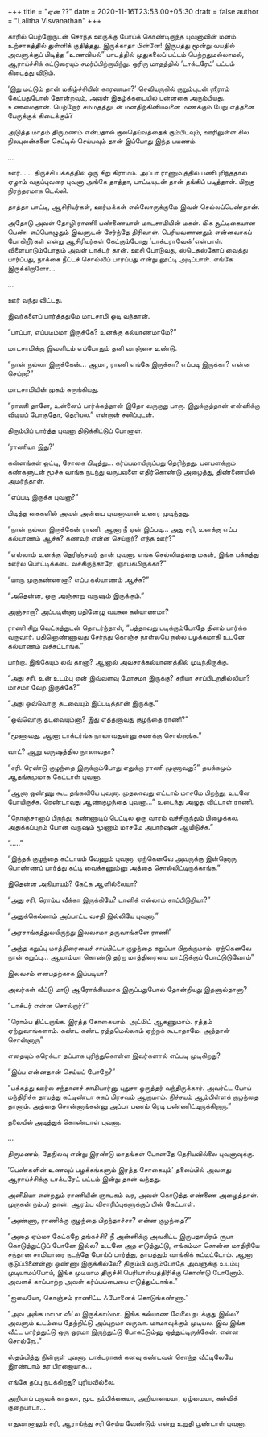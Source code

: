 +++
title = "ஏன் ??"
date = 2020-11-16T23:53:00+05:30
draft = false
author = "Lalitha Visvanathan"
+++

காரில் பெற்றோருடன் சொந்த ஊருக்கு போய்க் கொண்டிருந்த புவனாவின் மனம் உற்சாகத்தில் துள்ளிக் குதித்தது. இருக்காதா பின்னே! இருபத்து மூன்று வயதில் அவளுக்குப் பிடித்த “உணவியல்” பாடத்தில் முதுகலைப் பட்டம் பெற்றதுமல்லாமல், ஆராய்ச்சிக் கட்டுரையும் சமர்ப்பிற்றாயிற்று. ஓரிரு மாதத்தில் ‘டாக்டரேட்’ பட்டம் கிடைத்து விடும்.

‘இது மட்டும் தான் மகிழ்ச்சியின் காரணமா?’ செவியருகில் குறும்புடன் ஶ்ரீராம் கேட்பதுபோல் தோன்றவும், அவள் இதழ்க்கடையில் புன்னகை அரும்பியது. உண்மைதான். பெற்றோர் சம்மதத்துடன் மனதிற்கினியவனை மணக்கும் பேறு எத்தனை பேருக்குக் கிடைக்கும்?

அடுத்த மாதம் திருமணம் என்பதால் குலதெய்வத்தைக் கும்பிடவும், ஊரிலுள்ள சில நிலபுலன்களை செட்டில் செய்யவும் தான் இப்போது இந்த பயணம்.

…

ஊர்…... திருச்சி பக்கத்தில் ஒரு சிறு கிராமம். அப்பா ராணுவத்தில்  பணிபுரிந்ததால் ஏழாம் வகுப்புவரை புவனா அங்கே தாத்தா, பாட்டியுடன் தான் தங்கிப் படித்தாள். பிறகு நிரந்தரமாக டெல்லி.

தாத்தா பாட்டி, ஆசிரியர்கள், ஊர்மக்கள் எல்லோருக்குமே இவள் செல்லப்பெண்தான்.

அதோடு அவள் தோழி ராணி! பண்ணையாள் மாடசாமியின் மகள். மிக சூட்டிகையான பெண். எப்பொழுதும் இவளுடன் சேர்ந்தே திரிவாள். பெரியவளானதும் என்னவாகப் போகிறீர்கள் என்று ஆசிரியர்கள் கேட்கும்போது ‘டாக்டராவேன்’என்பாள். விளையாடும்போதும் அவள் டாக்டர் தான். ஊசி போடுவது, ஸ்டெதஸ்கோப் வைத்து பார்ப்பது, நாக்கை நீட்டச் சொல்லிப் பார்ப்பது என்று லூட்டி அடிப்பாள். எங்கே இருக்கிறாளோ…

...

ஊர் வந்து விட்டது.

இவர்களைப் பார்த்ததுமே மாடசாமி ஓடி வந்தான்.

“பாப்பா, எப்படீம்மா இருக்கே? உனக்கு கல்யாணமாமே?”

மாடசாமிக்கு இவளிடம் எப்போதும் தனி வாஞ்சை உண்டு.

“நான் நல்லா இருக்கேன்… ஆமா, ராணி எங்கே இருக்கா? எப்படி இருக்கா? என்ன செய்றா?”

மாடசாமியின் முகம் சுருங்கியது.

“ராணி தானே, உன்னைப் பார்க்கத்தான் இதோ வருகுது பாரு. இதுக்குத்தான் என்னிக்கு விடியப் போகுதோ, தெரியல.” என்றான் சலிப்புடன்.

திரும்பிப் பார்த்த புவனா திடுக்கிட்டுப் போனாள்.

‘ராணியா இது?’

கன்னங்கள் ஒட்டி, சோகை பிடித்து… கர்ப்பமாயிருப்பது தெரிந்தது. பளபளக்கும் கண்களுடன் மூச்சு வாங்க நடந்து வருபவளை எதிர்கொண்டு அழைத்து, திண்ணையில் அமர்ந்தாள்.

“எப்படி இருக்க புவனா?”

பிடித்த கைகளில் அவள் அன்பை புவனாவால் உணர முடிந்தது.

“நான் நல்லா இருக்கேன் ராணி. ஆனா நீ ஏன் இப்படி… அது சரி, உனக்கு எப்ப கல்யாணம் ஆச்சு? கணவர் என்ன செய்றார்? எந்த ஊர்?”

“எல்லாம் உனக்கு தெரிஞ்சவர் தான் புவனா. எங்க செல்லியத்தை மகன், இங்க பக்கத்து ஊர்ல பொட்டிக்கடை வச்சிருந்தாரே, ஞாபகமிருக்கா?”

“யாரு முருகண்ணனா? எப்ப கல்யாணம் ஆச்சு?”

“அதென்ன, ஒரு அஞ்சாறு வருஷம் இருக்கும்.”

அஞ்சாறா? அப்படின்னா பதினேழு வயசுல கல்யாணமா?

ராணி சிறு வெட்கத்துடன் தொடர்ந்தாள், “பத்தாவது படிக்கும்போதே தினம் பார்க்க வருவார். பதினொண்ணாவது  சேர்ந்து கொஞ்ச நாள்லயே நல்ல பழக்கமாகி உடனே கல்யாணம் வச்சுட்டாங்க.”

பார்றா. இங்கேயும் லவ் தானா? ஆனால் அவசரக்கல்யாணத்தில் முடிந்திருக்கு.

“அது சரி, உன் உடம்பு ஏன் இவ்வளவு மோசமா இருக்கு? சரியா சாப்பிடறதில்லியா? மாசமா வேற இருக்கே?”

“அது ஒவ்வொரு தடவையும் இப்படித்தான் இருக்கு.”

“ஒவ்வொரு தடவையும்னா? இது எத்தனாவது குழந்தை ராணி?”

“மூணாவது. ஆனா டாக்டர்ங்க நாலாவதுன்னு கணக்கு சொல்றாங்க.”

வாட்? ஆறு வருஷத்தில நாலாவதா?

“சரி. ரெண்டு குழந்தை இருக்கும்போது எதுக்கு ராணி மூணாவது?” தயக்கமும் ஆதங்கமுமாக கேட்டாள் புவனா.

“ஆனா ஒண்ணு கூட தங்கலியே புவனா. முதலாவது எட்டாம் மாசமே பிறந்து, உடனே போயிருச்சு. ரெண்டாவது ஆண்குழந்தை புவனா…” உடைந்து அழுது விட்டாள் ராணி.

“நோஞ்சானாப் பிறந்து, கண்ணாடிப் பெட்டில ஒரு வாரம் வச்சிருந்தும் பிழைக்கல. அதுக்கப்புறம் போன வருஷம் மூணாம் மாசமே அபார்ஷன் ஆயிடுச்சு.”

“.....”

“இந்தக் குழந்தை கட்டாயம் வேணும் புவனா. ஏற்கெனவே அவருக்கு இன்னொரு பொண்ணப் பார்த்து கட்டி வைக்கணும்னு அத்தை சொல்லிட்டிருக்காங்க.”

இதென்ன அநியாயம்? கேட்க ஆளில்லையா?

“அது சரி, ரொம்ப வீக்கா இருக்கியே? டானிக் எல்லாம் சாப்பிடுறியா?”

“அதுக்கெல்லாம் அப்பாட்ட வசதி இல்லியே புவனா.”

“அரசாங்கத்துலயிருந்து இலவசமா தருவாங்களே ராணி”

“அந்த கறுப்பு மாத்திரையைச் சாப்பிட்டா குழந்தை கறுப்பா பிறக்குமாம். ஏற்கெனவே நான் கறுப்பு… ஆயாம்மா கொண்டு தர்ற மாத்திரையை மாட்டுக்குப் போட்டுடுவோம்”

இலவசம் எனபதற்காக இப்படியா?

அவர்கள் வீட்டு மாடு ஆரோக்கியமாக இருப்பதுபோல் தோன்றியது இதனால்தானா?

“டாக்டர் என்ன சொல்றார்?”

“ரொம்ப திட்டறாங்க. இரத்த சோகையாம். அட்மிட் ஆகணுமாம். ரத்தம் ஏற்றுவாங்களாம். கண்ட கண்ட ரத்தமெல்லாம் ஏற்றக் கூடாதாமே. அத்தான் சொன்னாரு”

எதையும் கரெக்டா தப்பாக புரிந்துகொள்ள இவர்களால் எப்படி முடிகிறது?

“இப்ப என்னதான் செய்யப் போறே?”

“பக்கத்து ஊர்ல சந்தானச் சாமியார்னு புதுசா ஒருத்தர் வந்திருக்கார். அவர்ட்ட போய் மந்திரிச்சு தாயத்து கட்டிண்டா சுகப் பிரசவம் ஆகுமாம். நிச்சயம் ஆம்பிள்ளக் குழந்தை தானாம். அத்தை சொன்னாங்கன்னு அப்பா பணம் ரெடி பண்ணிட்டிருக்கிறாரு.”

தலையில் அடித்துக் கொண்டாள் புவனா.

...

திருமணம், தேநிலவு என்று இரண்டு மாதங்கள் போனதே தெரியவில்லை புவனாவுக்கு.

‘பெண்களின் உணவுப் பழக்கங்களும் இரத்த சோகையும்’ தலைப்பில் அவளது ஆராய்ச்சிக்கு டாக்டரேட் பட்டம் இன்று தான் வந்தது.

அனீமியா என்றதும் ராணியின் ஞாபகம் வர, அவள் கொடுத்த எண்ணை அழைத்தாள். முருகன் நம்பர் தான். ஆரம்ப விசாரிப்புகளுக்குப் பின் கேட்டாள்.

“அண்ணா, ராணிக்கு குழந்தை பிறந்தாச்சா? என்ன குழந்தை?”

“அதை ஏம்மா கேட்கறே தங்கச்சி? நீ அன்னிக்கு அவகிட்ட இருபதாயிரம் ரூபா கொடுத்துட்டுப் போனே இல்ல? உடனே அத எடுத்துட்டு, எங்கம்மா சொன்ன மாதிரியே சந்தான சாமியாரை நடந்தே போய்ப் பார்த்து, தாயத்தும் வாங்கிக் கட்டிட்டோம். ஆனா குடுப்பினைன்னு ஒண்ணு இருக்கில்லே? திரும்பி வரும்போதே அவளுக்கு உடம்பு முடியாமப்போய், இங்க முடியாம திருச்சி பெரியாஸ்பத்திரிக்கு கொண்டு போனோம். அவளக் காப்பாற்ற அவள் கர்ப்பப்பையை எடுத்துட்டாங்க.”

“ஐயையோ, கொஞ்சம் ராணிட்ட ஃபோனைக் கொடுங்கண்ணா.”

“அவ அங்க மாமா வீட்ல இருக்காம்மா. இங்க கல்யாண வேலை நடக்குது இல்ல? அவளும் உடம்பை தேற்றிட்டு அப்புறமா வருவா. மாமாவுக்கும் முடியல. இவ இங்க  வீட்ட பார்த்துட்டு ஒரு ஓரமா இருந்துட்டு போகட்டும்னு ஒத்துட்டிருக்கேன். என்ன சொல்றே..”

ஸ்தம்பித்து நின்றாள் புவனா. டாக்டராகக் கனவு கண்டவள் சொந்த வீட்டிலேயே இரண்டாம் தர பிரஜையாக…

எங்கே தப்பு நடக்கிறது? புரியவில்லை.

அறியாப் பருவக் காதலா, மூட நம்பிக்கையா,  அறியாமையா, ஏழ்மையா, கல்விக் குறைபாடா…

எதுவானாலும் சரி, ஆராய்ந்து சரி செய்ய வேண்டும் என்று உறுதி பூண்டாள் புவனா.
